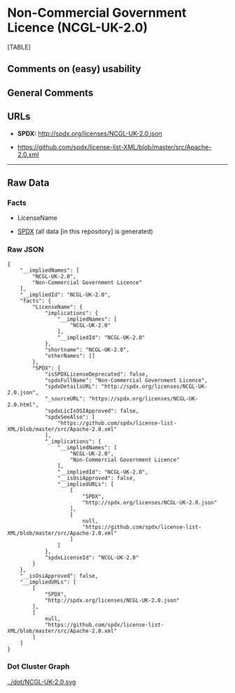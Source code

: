 Non-Commercial Government Licence (NCGL-UK-2.0)
===============================================

[TABLE]

Comments on (easy) usability
----------------------------

General Comments
----------------

URLs
----

-   **SPDX:** http://spdx.org/licenses/NCGL-UK-2.0.json

-   https://github.com/spdx/license-list-XML/blob/master/src/Apache-2.0.xml

------------------------------------------------------------------------

Raw Data
--------

### Facts

-   LicenseName

-   [SPDX](https://spdx.org/licenses/NCGL-UK-2.0.html "SPDX") (all data
    \[in this repository\] is generated)

### Raw JSON

    {
        "__impliedNames": [
            "NCGL-UK-2.0",
            "Non-Commercial Government Licence"
        ],
        "__impliedId": "NCGL-UK-2.0",
        "facts": {
            "LicenseName": {
                "implications": {
                    "__impliedNames": [
                        "NCGL-UK-2.0"
                    ],
                    "__impliedId": "NCGL-UK-2.0"
                },
                "shortname": "NCGL-UK-2.0",
                "otherNames": []
            },
            "SPDX": {
                "isSPDXLicenseDeprecated": false,
                "spdxFullName": "Non-Commercial Government Licence",
                "spdxDetailsURL": "http://spdx.org/licenses/NCGL-UK-2.0.json",
                "_sourceURL": "https://spdx.org/licenses/NCGL-UK-2.0.html",
                "spdxLicIsOSIApproved": false,
                "spdxSeeAlso": [
                    "https://github.com/spdx/license-list-XML/blob/master/src/Apache-2.0.xml"
                ],
                "_implications": {
                    "__impliedNames": [
                        "NCGL-UK-2.0",
                        "Non-Commercial Government Licence"
                    ],
                    "__impliedId": "NCGL-UK-2.0",
                    "__isOsiApproved": false,
                    "__impliedURLs": [
                        [
                            "SPDX",
                            "http://spdx.org/licenses/NCGL-UK-2.0.json"
                        ],
                        [
                            null,
                            "https://github.com/spdx/license-list-XML/blob/master/src/Apache-2.0.xml"
                        ]
                    ]
                },
                "spdxLicenseId": "NCGL-UK-2.0"
            }
        },
        "__isOsiApproved": false,
        "__impliedURLs": [
            [
                "SPDX",
                "http://spdx.org/licenses/NCGL-UK-2.0.json"
            ],
            [
                null,
                "https://github.com/spdx/license-list-XML/blob/master/src/Apache-2.0.xml"
            ]
        ]
    }

### Dot Cluster Graph

[../dot/NCGL-UK-2.0.svg](../dot/NCGL-UK-2.0.svg "../dot/NCGL-UK-2.0.svg")
